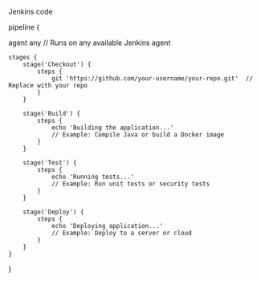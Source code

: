 Jenkins code




pipeline {

agent any  // Runs on any available Jenkins agent

    stages {
        stage('Checkout') {
            steps {
                git 'https://github.com/your-username/your-repo.git'  // Replace with your repo
            }
        }

        stage('Build') {
            steps {
                echo 'Building the application...'
                // Example: Compile Java or build a Docker image
            }
        }

        stage('Test') {
            steps {
                echo 'Running tests...'
                // Example: Run unit tests or security tests
            }
        }

        stage('Deploy') {
            steps {
                echo 'Deploying application...'
                // Example: Deploy to a server or cloud
            }
        }
    }
}
